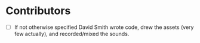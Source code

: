 # Contributors
  * [ ] If not otherwise specified David Smith wrote code, drew the assets (very few actually), and recorded/mixed the sounds.
